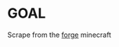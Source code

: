 # GOAL
Scrape from the [forge](https://files.minecraftforge.net/net/minecraftforge/forge/) minecraft 